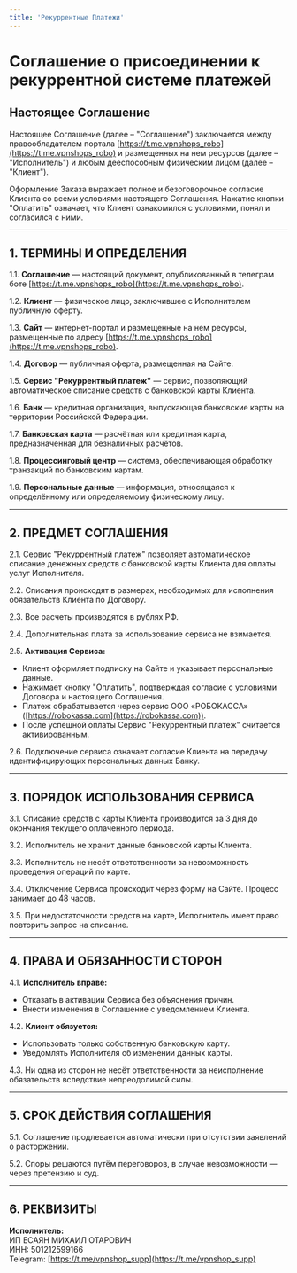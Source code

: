 ```yaml
---
title: 'Рекуррентные Платежи'
---
```


# Соглашение о присоединении к рекуррентной системе платежей

## Настоящее Соглашение

Настоящее Соглашение (далее – "Соглашение") заключается между правообладателем портала [https://t.me.vpnshops_robo](https://t.me.vpnshops_robo) и размещенных на нем ресурсов (далее – "Исполнитель") и любым дееспособным физическим лицом (далее – "Клиент").

Оформление Заказа выражает полное и безоговорочное согласие Клиента со всеми условиями настоящего Соглашения. Нажатие кнопки "Оплатить" означает, что Клиент ознакомился с условиями, понял и согласился с ними.

---

## 1. ТЕРМИНЫ И ОПРЕДЕЛЕНИЯ

1.1. **Соглашение** — настоящий документ, опубликованный в телеграм боте [https://t.me.vpnshops_robo](https://t.me.vpnshops_robo).

1.2. **Клиент** — физическое лицо, заключившее с Исполнителем публичную оферту.

1.3. **Сайт** — интернет-портал и размещенные на нем ресурсы, размещенные по адресу [https://t.me.vpnshops_robo](https://t.me.vpnshops_robo).

1.4. **Договор** — публичная оферта, размещенная на Сайте.

1.5. **Сервис "Рекуррентный платеж"** — сервис, позволяющий автоматическое списание средств с банковской карты Клиента.

1.6. **Банк** — кредитная организация, выпускающая банковские карты на территории Российской Федерации.

1.7. **Банковская карта** — расчётная или кредитная карта, предназначенная для безналичных расчётов.

1.8. **Процессинговый центр** — система, обеспечивающая обработку транзакций по банковским картам.

1.9. **Персональные данные** — информация, относящаяся к определённому или определяемому физическому лицу.

---

## 2. ПРЕДМЕТ СОГЛАШЕНИЯ

2.1. Сервис "Рекуррентный платеж" позволяет автоматическое списание денежных средств с банковской карты Клиента для оплаты услуг Исполнителя.

2.2. Списания происходят в размерах, необходимых для исполнения обязательств Клиента по Договору.

2.3. Все расчеты производятся в рублях РФ.

2.4. Дополнительная плата за использование сервиса не взимается.

2.5. **Активация Сервиса:**

- Клиент оформляет подписку на Сайте и указывает персональные данные.
- Нажимает кнопку "Оплатить", подтверждая согласие с условиями Договора и настоящего Соглашения.
- Платеж обрабатывается через сервис ООО «РОБОКАССА» ([https://robokassa.com](https://robokassa.com)).
- После успешной оплаты Сервис "Рекуррентный платеж" считается активированным.

2.6. Подключение сервиса означает согласие Клиента на передачу идентифицирующих персональных данных Банку.

---

## 3. ПОРЯДОК ИСПОЛЬЗОВАНИЯ СЕРВИСА

3.1. Списание средств с карты Клиента производится за 3 дня до окончания текущего оплаченного периода.

3.2. Исполнитель не хранит данные банковской карты Клиента.

3.3. Исполнитель не несёт ответственности за невозможность проведения операций по карте.

3.4. Отключение Сервиса происходит через форму на Сайте. Процесс занимает до 48 часов.

3.5. При недостаточности средств на карте, Исполнитель имеет право повторить запрос на списание.

---

## 4. ПРАВА И ОБЯЗАННОСТИ СТОРОН

4.1. **Исполнитель вправе:**

- Отказать в активации Сервиса без объяснения причин.
- Внести изменения в Соглашение с уведомлением Клиента.

4.2. **Клиент обязуется:**

- Использовать только собственную банковскую карту.
- Уведомлять Исполнителя об изменении данных карты.

4.3. Ни одна из сторон не несёт ответственности за неисполнение обязательств вследствие непреодолимой силы.

---

## 5. СРОК ДЕЙСТВИЯ СОГЛАШЕНИЯ

5.1. Соглашение продлевается автоматически при отсутствии заявлений о расторжении.

5.2. Споры решаются путём переговоров, в случае невозможности — через претензию и суд.

---

## 6. РЕКВИЗИТЫ

**Исполнитель:**  
ИП ЕСАЯН МИХАИЛ ОТАРОВИЧ  
ИНН: 501212599166  
Telegram: [https://t.me/vpnshop_supp](https://t.me/vpnshop_supp)

